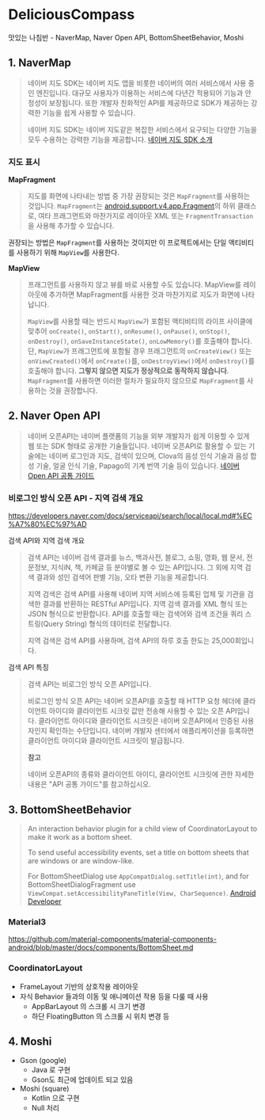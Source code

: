 # DeliciousCompass

맛있는 나침반 - NaverMap, Naver Open API, BottomSheetBehavior, Moshi

## 1. NaverMap

> 네이버 지도 SDK는 네이버 지도 앱을 비롯한 네이버의 여러 서비스에서 사용 중인 엔진입니다. 대규모 사용자가 이용하는 서비스에 다년간 적용되어 기능과 안정성이 보장됩니다.
> 또한 개발자 친화적인 API를 제공하므로 SDK가 제공하는 강력한 기능을 쉽게 사용할 수 있습니다.
>
> 네이버 지도 SDK는 네이버 지도같은 복잡한 서비스에서 요구되는 다양한 기능을 모두 수용하는 강력한 기능을 제공합니다.
> [네이버 지도 SDK 소개](https://navermaps.github.io/android-map-sdk/guide-ko/0.html)

### 지도 표시

**MapFragment**
> 지도를 화면에 나타내는 방법 중 가장 권장되는 것은 `MapFragment`를 사용하는 것입니다. `MapFragment`는 [android.support.v4.app.Fragment](https://developer.android.com/reference/android/support/v4/app/Fragment)의
> 하위 클래스로, 여타 프래그먼트와 마찬가지로 레이아웃 XML 또는 `FragmentTransaction`을 사용해 추가할 수 있습니다.

권장되는 방법은 `MapFragment`를 사용하는 것이지만 이 프로젝트에서는 단일 액티비티를 사용하기 위해 `MapView`를 사용한다.

**MapView**
> 프래그먼트를 사용하지 않고 뷰를 바로 사용할 수도 있습니다. MapView를 레이아웃에 추가하면 MapFragment를 사용한 것과 마찬가지로 지도가 화면에 나타납니다.
> 
> `MapView`를 사용할 때는 반드시 `MapView`가 포함된 액티비티의 라이프 사이클에 맞추어 `onCreate()`, `onStart()`, `onResume()`, `onPause()`, `onStop()`, `onDestroy()`, `onSaveInstanceState()`, `onLowMemory()`를 호출해야 합니다. 단, `MapView`가 프래그먼트에 포함될 경우 프래그먼트의 `onCreateView()` 또는 `onViewCreated()`에서 `onCreate()`를, `onDestroyView()`에서 `onDestroy()`를 호출해야 합니다.
> **그렇지 않으면 지도가 정상적으로 동작하지 않습니다**. `MapFragment`를 사용하면 이러한 절차가 필요하지 않으므로 `MapFragment`를 사용하는 것을 권장합니다.


## 2. Naver Open API

> 네이버 오픈API는 네이버 플랫폼의 기능을 외부 개발자가 쉽게 이용할 수 있게 웹 또는 SDK 형태로 공개한 기술들입니다. 네이버 오픈API로 활용할 수 있는 기술에는 네이버
> 로그인과 지도, 검색이 있으며, Clova의 음성 인식 기술과 음성 합성 기술, 얼굴 인식 기술, Papago의 기계 번역 기술 등이 있습니다.
> [네이버 Open API 공통 가이드](https://developers.naver.com/docs/common/openapiguide/)

### 비로그인 방식 오픈 API - 지역 검색 개요

https://developers.naver.com/docs/serviceapi/search/local/local.md#%EC%A7%80%EC%97%AD

검색 API와 지역 검색 개요

> 검색 API는 네이버 검색 결과를 뉴스, 백과사전, 블로그, 쇼핑, 영화, 웹 문서, 전문정보, 지식iN, 책, 카페글 등 분야별로 볼 수 있는 API입니다. 그 외에 지역
> 검색 결과와 성인 검색어 판별 기능, 오타 변환 기능을 제공합니다.
>
> 지역 검색은 검색 API를 사용해 네이버 지역 서비스에 등록된 업체 및 기관을 검색한 결과를 반환하는 RESTful API입니다. 지역 검색 결과를 XML 형식 또는 JSON
> 형식으로 반환합니다. API를 호출할 때는 검색어와 검색 조건을 쿼리 스트링(Query String) 형식의 데이터로 전달합니다.
>
> 지역 검색은 검색 API를 사용하며, 검색 API의 하루 호출 한도는 25,000회입니다.

검색 API 특징
> 검색 API는 비로그인 방식 오픈 API입니다.
>
> 비로그인 방식 오픈 API는 네이버 오픈API를 호출할 때 HTTP 요청 헤더에 클라이언트 아이디와 클라이언트 시크릿 값만 전송해 사용할 수 있는 오픈 API입니다. 클라이언트
> 아이디와 클라이언트 시크릿은 네이버 오픈API에서 인증된 사용자인지 확인하는 수단입니다. 네이버 개발자 센터에서 애플리케이션을 등록하면 클라이언트 아이디와 클라이언트 시크릿이
> 발급됩니다.
>
> **참고**
>
> 네이버 오픈API의 종류와 클라이언트 아이디, 클라이언트 시크릿에 관한 자세한 내용은 "API 공통 가이드"를 참고하십시오.

## 3. BottomSheetBehavior

> An interaction behavior plugin for a child view of CoordinatorLayout to make it work as a bottom
> sheet.
>
> To send useful accessibility events, set a title on bottom sheets that are windows or are
> window-like.
>
> For BottomSheetDialog use `AppCompatDialog.setTitle(int)`, and for
> BottomSheetDialogFragment use `ViewCompat.setAccessibilityPaneTitle(View, CharSequence)`.
> [Android Developer](https://developer.android.com/reference/com/google/android/material/bottomsheet/BottomSheetBehavior)

### Material3

https://github.com/material-components/material-components-android/blob/master/docs/components/BottomSheet.md

### CoordinatorLayout

- FrameLayout 기반의 상호작용 레이아웃
- 자식 Behavior 들과의 이동 및 애니메이션 작용 등을 다룰 때 사용
    - AppBarLayout 의 스크롤 시 크기 변경
    - 하단 FloatingButton 의 스크롤 시 위치 변경 등

## 4. Moshi

- Gson (google)
    - Java 로 구현
    - Gson도 최근에 업데이트 되고 있음
- Moshi (square)
    - Kotlin 으로 구현
    - Null 처리
